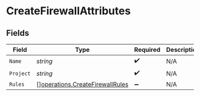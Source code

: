# CreateFirewallAttributes


## Fields

| Field                                                                              | Type                                                                               | Required                                                                           | Description                                                                        |
| ---------------------------------------------------------------------------------- | ---------------------------------------------------------------------------------- | ---------------------------------------------------------------------------------- | ---------------------------------------------------------------------------------- |
| `Name`                                                                             | *string*                                                                           | :heavy_check_mark:                                                                 | N/A                                                                                |
| `Project`                                                                          | *string*                                                                           | :heavy_check_mark:                                                                 | N/A                                                                                |
| `Rules`                                                                            | [][operations.CreateFirewallRules](../../models/operations/createfirewallrules.md) | :heavy_minus_sign:                                                                 | N/A                                                                                |